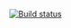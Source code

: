 [![Build status](https://ci.appveyor.com/api/projects/status/yfik7gxyhf0ue6xe/branch/main?svg=true)](https://ci.appveyor.com/project/lizvalk/postmanecho/branch/main)